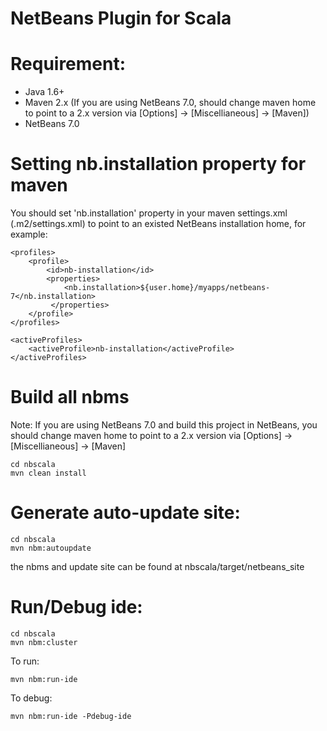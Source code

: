 NetBeans Plugin for Scala
=========================

# Requirement:
* Java 1.6+
* Maven 2.x (If you are using NetBeans 7.0, should change maven home to point to a 2.x version via [Options] -> [Miscellianeous] -> [Maven]) 
* NetBeans 7.0

# Setting nb.installation property for maven

You should set 'nb.installation' property in your maven settings.xml (.m2/settings.xml) to point to an existed NetBeans installation home, for example:

    <profiles>
        <profile>
            <id>nb-installation</id>
            <properties>
                <nb.installation>${user.home}/myapps/netbeans-7</nb.installation>
             </properties>
        </profile>
    </profiles>

    <activeProfiles>
        <activeProfile>nb-installation</activeProfile>
    </activeProfiles>

# Build all nbms

Note: If you are using NetBeans 7.0 and build this project in NetBeans, you should change maven home to point to a 2.x version via [Options] -> [Miscellianeous] -> [Maven]

    cd nbscala
    mvn clean install

# Generate auto-update site:
    cd nbscala
    mvn nbm:autoupdate

the nbms and update site can be found at nbscala/target/netbeans_site

# Run/Debug ide:
    cd nbscala
    mvn nbm:cluster

To run:

    mvn nbm:run-ide

To debug:

    mvn nbm:run-ide -Pdebug-ide

   